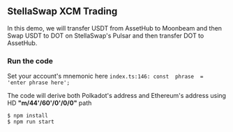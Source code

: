 ## StellaSwap XCM Trading
In this demo, we will transfer USDT from AssetHub to Moonbeam and then Swap USDT to DOT on StellaSwap's Pulsar and then transfer DOT to AssetHub.

### Run the code

Set your account's mnemonic here
`index.ts:146: const  phrase  =  'enter phrase here';`

The code will derive both Polkadot's address and Ethereum's address using HD **"m/44'/60'/0'/0/0"** path

    $ npm install
    $ npm run start
